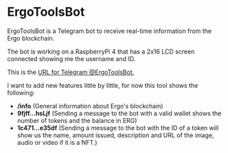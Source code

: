 <h1>ErgoToolsBot</h1>
<p>ErgoToolsBot is a Telegram bot to receive real-time information from the Ergo blockchain.</p>
<p>The bot is working on a RaspberryPi 4 that has a 2x16 LCD screen connected showing me the username and ID.</p>
<p>This is the <a href="https://t.me/ErgoToolsBot" title="ErgoToolsBot Telegram">URL for Telegram @ErgoToolsBot.</a></p>

<p>
  I want to add new features little by little, for now this tool shows the following:
  <ul>
    <li><strong>/info</strong> (General information about Ergo's blockchain)</li>
    <li><strong>9fjff...hsLjf</strong> (Sending a message to the bot with a valid wallet shows the number of tokens and the balance in ERG)</li>
    <li><strong>1c471...e35df</strong> (Sending a message to the bot with the ID of a token will show us the name, amount issued, description and URL of the image, audio or video if it is a NFT.)</li>
  </ul>
</p>
